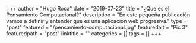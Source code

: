 +++
author = "Hugo Roca"
date = "2019-07-23"
title = "¿Que es el Pensamiento Computacional?"
description = "En este pequeña publicación vamos a definir y entender que es una aplicación web progresiva."
type = "post"
featured = "/pensamiento-computacional.jpg"
featuredalt = "Pic 3"
featuredpath = "post"
linktitle = ""
categories = []
tags = []
+++

